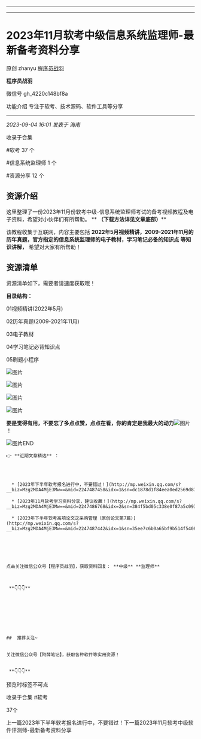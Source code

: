 ----------------------------------------
----------------------------------------
#  2023年11月软考中级信息系统监理师-最新备考资料分享

原创 zhanyu [ 程序员战羽 ](javascript:void\(0\);)

**程序员战羽** ![]()

微信号 gh_4220c148bf8a

功能介绍 专注于软考、技术源码、软件工具等分享

____

_2023-09-04 16:01_ _发表于 海南_

收录于合集

#软考 37 个

#信息系统监理师 1 个

#资源分享 12 个

## 资源介绍

这里整理了一份2023年11月份软考中级-信息系统监理师考试的备考视频教程及电子资料，希望对小伙伴们有所帮助。 ** **（下载方法详见文章底部）****

该教程收集于互联网，内容主要包括
**2022年5月视频精讲，2009-2021年11月的历年真题，官方指定的信息系统监理师的电子教材，学习笔记必备的知识点** **等知识讲解，**
希望对大家有所帮助！

## 资源清单

资源清单如下，需要者请速度获取哦！

 **目录结构：**

01视频精讲(2022年5月)

02历年真题(2009-2021年11月)

03电子教材

04学习笔记必背知识点

05刷题小程序

![图片](https://mmbiz.qpic.cn/sz_mmbiz_png/JGk26pDia9o8u8Y9YtuFC5fHMzjf8UjNxGfS6ibF2jgNSPuCpnSfm0o2b29j4Z09q4s9icTz0262XPbTx23k0wWJg/640?wx_fmt=png)

![图片](https://mmbiz.qpic.cn/sz_mmbiz_png/JGk26pDia9o8u8Y9YtuFC5fHMzjf8UjNxZBcZldpTawEw5XPFeCuia4TLbPRGKGHvQYF4sMhUeFCnWJIQZxPcadA/640?wx_fmt=png)

![图片](https://mmbiz.qpic.cn/sz_mmbiz_png/JGk26pDia9o8u8Y9YtuFC5fHMzjf8UjNxRXbkgSGVibcIpsAr2GvOfDXFFj9Hs4NLGRpWKibJjy7UXoibiamQmLhPLw/640?wx_fmt=png)

![图片](https://mmbiz.qpic.cn/sz_mmbiz_png/JGk26pDia9o8u8Y9YtuFC5fHMzjf8UjNxLicUoHsZRO09RdGib06h86KqfTUt1pCJvRkaDYOIQqcoZ9kyFqAmtkrg/640?wx_fmt=png)

  

**要是觉得有用，不要忘了多点点赞，点点在看，你的肯定是我最大的动力**![图片](https://mmbiz.qpic.cn/sz_mmbiz_png/JGk26pDia9oibAdCBw6ic9bYuYQWwcpMaCU2eGLOfbTULEOefAsXDkgXkoBfqaZs8cricQqIia4IKrClvvIWajoE3GA/640?wx_fmt=png&wxfrom=5&wx_lazy=1&wx_co=1)
！

![图片](https://mmbiz.qpic.cn/mmbiz_png/oMlX8Lll9Jiasa0U38meaG0sTZ1InnhOrzFlYO8qtAmxs5kRib9zWfouYZ0aWbjRMnO6QqeLgm3rYzgDEfOBCDQQ/640?wx_lazy=1&wx_co=1&wx_fmt=png&wxfrom=5)END

    
    
      
    
    
    
    👉 **近期文章精选** ：
    
      
    
    
      * [2023年下半年软考报名进行中，不要错过！](http://mp.weixin.qq.com/s?__biz=Mzg2MDA4MjE3Mw==&mid=2247487458&idx=1&sn=dc1878d1f84eea0ed2569d8759a590c9&chksm=ce2a9570f95d1c661ee2910a13a9be1a4c2d3cca477b3be5bc9464dbccbaa041fbc1d1366f83&scene=21#wechat_redirect)  
    
      * [2023年11月软考学习资料分享，建议收藏！](http://mp.weixin.qq.com/s?__biz=Mzg2MDA4MjE3Mw==&mid=2247486768&idx=2&sn=384f5bd05c338e0f87a5c093ad46ba60&chksm=ce2a97a2f95d1eb4fc4ad8e7db452cae8cfb073de7796357c22eafbd00013aa913d822cc37c4&scene=21#wechat_redirect)  
    
      * [2023年下半年软考高项论文之采购管理（原创论文第7篇）](http://mp.weixin.qq.com/s?__biz=Mzg2MDA4MjE3Mw==&mid=2247487442&idx=1&sn=35ee7c6b0a65bf9b514f540858101d5e&chksm=ce2a9540f95d1c560e013df408232f8977e6c0f2b262b3508ec195a08e010921d84f6ac03e8f&scene=21#wechat_redirect)  
    
    
      
    
    
    
    点击关注微信公众号【程序员战羽】，获取资料回复： **中级** **监理师**  
    
    
    
     **👇👇👇**

  

    
    
      
    
    
    ##  推荐关注~
    
    
    关注微信公众号【阿薛笔记】，获取各种软件等实用资源！
    
    
     **👇👇👇** 

预览时标签不可点

收录于合集 #软考

37个

上一篇2023年下半年软考报名进行中，不要错过！下一篇2023年11月软考中级软件评测师-最新备考资料分享

